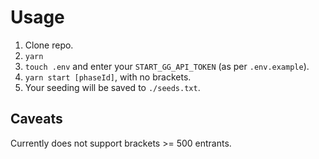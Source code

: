 # Usage

1. Clone repo.
2. `yarn`
3. `touch .env` and enter your `START_GG_API_TOKEN` (as per `.env.example`).
4. `yarn start [phaseId]`, with no brackets.
5. Your seeding will be saved to `./seeds.txt`.

## Caveats

Currently does not support brackets >= 500 entrants.
